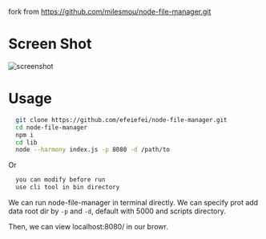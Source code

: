 fork from https://github.com/milesmou/node-file-manager.git

# Screen Shot
![screenshot](https://raw.githubusercontent.com/efeiefei/node-file-manager/master/example/screenshot.png)

# Usage


```sh
  git clone https://github.com/efeiefei/node-file-manager.git
  cd node-file-manager
  npm i
  cd lib
  node --harmony index.js -p 8080 -d /path/to
```

Or
```sh
  you can modify before run
  use cli tool in bin directory
```


We can run node-file-manager in terminal directly. We can specify prot add data root dir by `-p` and `-d`, default with 5000 and scripts directory.

Then, we can view localhost:8080/ in our browr.
